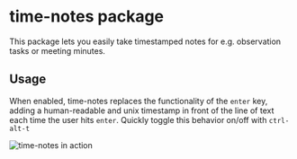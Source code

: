# time-notes package

This package lets you easily take timestamped notes for e.g. observation tasks or meeting minutes.

## Usage

When enabled, time-notes replaces the functionality of the `enter` key, adding a human-readable and unix timestamp in front of the line of text each time the user hits `enter`. Quickly toggle this behavior on/off with `ctrl-alt-t`


![time-notes in action](http://svencharleer.com/blog/wp-content/uploads/2016/09/time-notes.png)
